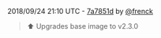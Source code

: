 2018/09/24 21:10 UTC - [7a7851d](https://github.com/hassio-addons/addon-mqtt/commit/7a7851db259127ee94daecc4617291d6c95de0fe) by [@frenck](https://github.com/frenck)
> :arrow_up: Upgrades base image to v2.3.0 

